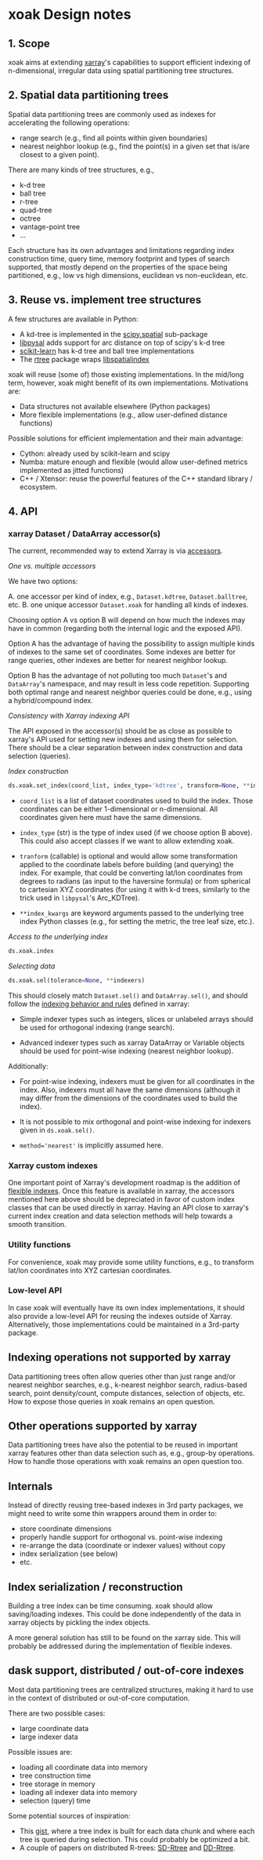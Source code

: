# xoak Design notes

## 1. Scope

xoak aims at extending [xarray](https://github.com/pydata/xarray)'s capabilities
to support efficient indexing of n-dimensional, irregular data using spatial
partitioning tree structures.

## 2. Spatial data partitioning trees

Spatial data partitioning trees are commonly used as indexes for accelerating
the following operations:

- range search (e.g., find all points within given boundaries)
- nearest neighbor lookup (e.g., find the point(s) in a given set that is/are
  closest to a given point).

There are many kinds of tree structures, e.g.,

- k-d tree
- ball tree
- r-tree
- quad-tree
- octree
- vantage-point tree
- ...

Each structure has its own advantages and limitations regarding index
construction time, query time, memory footprint and types of search supported,
that mostly depend on the properties of the space being partitioned, e.g., low
vs high dimensions, euclidean vs non-euclidean, etc.

## 3. Reuse vs. implement tree structures

A few structures are available in Python:

- A kd-tree is implemented in the
  [scipy.spatial](https://docs.scipy.org/doc/scipy/reference/spatial.html)
  sub-package
- [libpysal](https://github.com/pysal/libpysal) adds support for arc distance on
  top of scipy's k-d tree
- [scikit-learn](https://scikit-learn.org) has k-d tree and ball tree implementations
- The [rtree](https://github.com/Toblerity/rtree) package wraps
  [libspatialindex](https://github.com/libspatialindex/libspatialindex)

xoak will reuse (some of) those existing implementations. In the mid/long term,
however, xoak might benefit of its own implementations. Motivations are:

- Data structures not available elsewhere (Python packages)
- More flexible implementations (e.g., allow user-defined distance functions)

Possible solutions for efficient implementation and their main advantage:

- Cython: already used by scikit-learn and scipy
- Numba: mature enough and flexible (would allow user-defined metrics
  implemented as jitted functions)
- C++ / Xtensor: reuse the powerful features of the C++ standard library /
  ecosystem.

## 4. API

### xarray Dataset / DataArray accessor(s)

The current, recommended way to extend Xarray is via
[accessors](http://xarray.pydata.org/en/stable/internals.html#extending-xarray).

*One vs. multiple accessors*

We have two options:

A. one accessor per kind of index, e.g., ``Dataset.kdtree``, ``Dataset.balltree``, etc.
B. one unique accessor ``Dataset.xoak`` for handling all kinds of indexes.

Choosing option A vs option B will depend on how much the indexes may have in
common (regarding both the internal logic and the exposed API).

Option A has the advantage of having the possibility to assign multiple kinds of
indexes to the same set of coordinates. Some indexes are better for range
queries, other indexes are better for nearest neighbor lookup.

Option B has the advantage of not polluting too much ``Dataset``'s and
``DataArray``'s namespace, and may result in less code repetition. Supporting
both optimal range and nearest neighbor queries could be done, e.g., using
a hybrid/compound index.

*Consistency with Xarray indexing API*

The API exposed in the accessor(s) should be as close as possible to xarray's
API used for setting new indexes and using them for selection. There should be a
clear separation between index construction and data selection (queries).

*Index construction*

```python
ds.xoak.set_index(coord_list, index_type='kdtree', transform=None, **index_kwargs)
```

- ``coord_list`` is a list of dataset coordinates used to build the index. Those
  coordinates can be either 1-dimensional or n-dimensional. All coordinates
  given here must have the same dimensions.
  
- ``index_type`` (str) is the type of index used (if we choose option B above).
  This could also accept classes if we want to allow extending xoak.
  
- ``tranform`` (callable) is optional and would allow some transformation
  applied to the coordinate labels before building (and querying) the index. For
  example, that could be converting lat/lon coordinates from degrees to radians
  (as input to the haversine formula) or from spherical to cartesian XYZ
  coordinates (for using it with k-d trees, similarly to the trick used in
  ``libpysal``'s Arc_KDTree).
  
- ``**index_kwargs`` are keyword arguments passed to the underlying tree index
  Python classes (e.g., for setting the metric, the tree leaf size, etc.).
  
*Access to the underlying index*

```python
ds.xoak.index
```

*Selecting data*

```python
ds.xoak.sel(tolerance=None, **indexers)
```

This should closely match ``Dataset.sel()`` and ``DataArray.sel()``, and should
follow the [indexing behavior and
rules](http://xarray.pydata.org/en/stable/indexing.html) defined in xarray:

- Simple indexer types such as integers, slices or unlabeled arrays should be
  used for orthogonal indexing (range search).

- Advanced indexer types such as xarray DataArray or Variable objects should be
  used for point-wise indexing (nearest neighbor lookup).
  
Additionally:

- For point-wise indexing, indexers must be given for all coordinates in the
  index. Also, indexers must all have the same dimensions (although it may
  differ from the dimensions of the coordinates used to build the index).

- It is not possible to mix orthogonal and point-wise indexing for indexers
  given in ``ds.xoak.sel()``.

- ``method='nearest'`` is implicitly assumed here.

### Xarray custom indexes

One important point of Xarray's development roadmap is the addition of [flexible
indexes](http://xarray.pydata.org/en/stable/roadmap.html#flexible-indexes). Once
this feature is available in xarray, the accessors mentioned here above should
be depreciated in favor of custom index classes that can be used directly in
xarray. Having an API close to xarray's current index creation and data selection
methods will help towards a smooth transition.

### Utility functions

For convenience, xoak may provide some utility functions, e.g., to transform
lat/lon coordinates into XYZ cartesian coordinates.

### Low-level API

In case xoak will eventually have its own index implementations, it should also
provide a low-level API for reusing the indexes outside of Xarray.
Alternatively, those implementations could be maintained in a 3rd-party package.

## Indexing operations not supported by xarray

Data partitioning trees often allow queries other than just range and/or nearest
neighbor searches, e.g., k-nearest neighbor search, radius-based search, point
density/count, compute distances, selection of objects, etc. How to expose those
queries in xoak remains an open question.

## Other operations supported by xarray

Data partitioning trees have also the potential to be reused in important xarray
features other than data selection such as, e.g., group-by operations. How to
handle those operations with xoak remains an open question too.

## Internals

Instead of directly reusing tree-based indexes in 3rd party packages, we might
need to write some thin wrappers around them in order to:

- store coordinate dimensions
- properly handle support for orthogonal vs. point-wise indexing
- re-arrange the data (coordinate or indexer values) without copy
- index serialization (see below)
- etc.

## Index serialization / reconstruction

Building a tree index can be time consuming. xoak should allow saving/loading
indexes. This could be done independently of the data in xarray objects by
pickling the index objects.

A more general solution has still to be found on the xarray side. This will
probably be addressed during the implementation of flexible indexes.

## dask support, distributed / out-of-core indexes

Most data partitioning trees are centralized structures, making it hard to use
in the context of distributed or out-of-core computation.

There are two possible cases:

- large coordinate data
- large indexer data

Possible issues are:

- loading all coordinate data into memory
- tree construction time
- tree storage in memory
- loading all indexer data into memory
- selection (query) time

Some potential sources of inspiration:

- This
  [gist](https://gist.github.com/brendancol/a3dd4a35ecd94660411112999923d561),
  where a tree index is built for each data chunk and where each tree is queried
  during selection. This could probably be optimized a bit.
- A couple of papers on distributed R-trees:
  [SD-Rtree](https://ieeexplore.ieee.org/document/4221678) and
  [DD-Rtree](https://ieeexplore.ieee.org/document/7840586).
